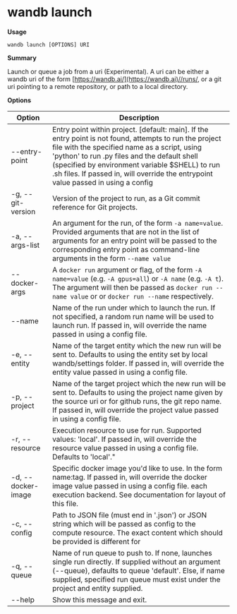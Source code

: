 # wandb launch

**Usage**

`wandb launch [OPTIONS] URI`

**Summary**

Launch or queue a job from a uri (Experimental). A uri can be either a wandb uri of the form [https://wandb.ai/](https://wandb.ai)//runs/, or a git uri pointing to a remote repository, or path to a local directory.

**Options**

| **Option**         | **Description**                                                                                                                                                                                                                                                                                                                                     |
| ------------------ | --------------------------------------------------------------------------------------------------------------------------------------------------------------------------------------------------------------------------------------------------------------------------------------------------------------------------------------------------- |
| --entry-point      | Entry point within project. \[default: main].   If the entry point is not found, attempts to run the project file with the specified name as a script, using 'python' to run .py files and the default shell (specified by environment variable $SHELL) to run .sh files. If passed in, will override the entrypoint value passed in using a config |
| -g, --git-version  | Version of the project to run, as a Git commit reference for Git projects.                                                                                                                                                                                                                                                                          |
| -a, --args-list    | An argument for the run, of the form `-a name=value`. Provided arguments that are not in the list of arguments for an entry point will be passed to the corresponding entry point as command-line arguments in the form `--name value`                                                                                                              |
| --docker-args      | A `docker run` argument or flag, of the form `-A name=value` (e.g. `-A gpus=all`) or `-A name` (e.g. `-A t`). The argument will then be passed as `docker run --name value` or or `docker run --name` respectively.                                                                                                                                 |
| --name             | Name of the run under which to launch the  run. If not specified, a random run name will be used to launch run. If passed in, will override the name passed in using a config file.                                                                                                                                                                 |
| -e, --entity       | Name of the target entity which the new run  will be sent to. Defaults to using the entity set by local wandb/settings folder. If passed in, will override the entity value passed in using a config file.                                                                                                                                          |
| -p, --project      | Name of the target project which the new run   will be sent to. Defaults to using the project name given by the source uri or for github runs, the git repo name. If passed in, will override the project value passed in using a config file.                                                                                                      |
| -r, --resource     | Execution resource to use for run. Supported  values: 'local'. If passed in, will override the resource value passed in using a config file. Defaults to 'local'."                                                                                                                                                                                  |
| -d, --docker-image | Specific docker image you'd like to use. In the form name:tag. If passed in, will override the docker image value passed in using a config file. each execution backend. See documentation for layout of this file.                                                                                                                                 |
| -c, --config       | Path to JSON file (must end in '.json') or  JSON string which will be passed as config to the compute resource. The exact content which should be provided is different for                                                                                                                                                                         |
| -q, --queue        | Name of run queue to push to. If none,  launches single run directly. If supplied without an argument (--queue), defaults to queue 'default'. Else, if name supplied, specified run queue must exist under the project and entity supplied.                                                                                                         |
| --help             | Show this message and exit.                                                                                                                                                                                                                                                                                                                         |
